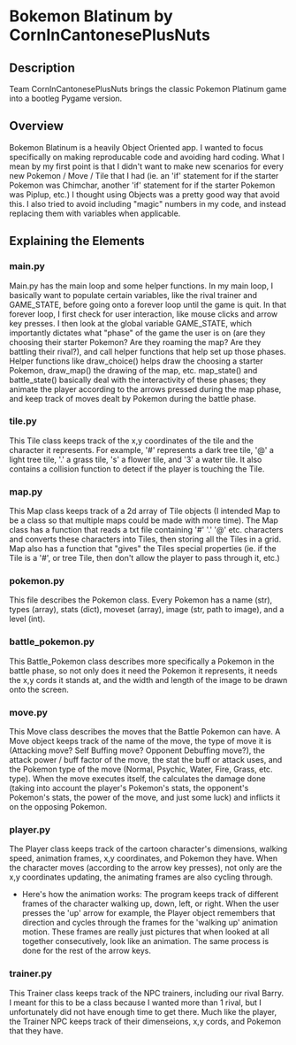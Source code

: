 # Bokemon Blatinum by CornInCantonesePlusNuts

## Description
Team CornInCantonesePlusNuts brings the classic Pokemon Platinum game into a bootleg Pygame version.

## Overview
Bokemon Blatinum is a heavily Object Oriented app. I wanted to focus specifically on making reproducable code and avoiding hard coding. What I mean by my first point is that I didn't want to make new scenarios for every new Pokemon / Move / Tile that I had (ie. an 'if' statement for if the starter Pokemon was Chimchar, another 'if' statement for if the starter Pokemon was Piplup, etc.) I thought using Objects was a pretty good way that avoid this. I also tried to avoid including "magic" numbers in my code, and instead replacing them with variables when applicable.

## Explaining the Elements
### main.py
Main.py has the main loop and some helper functions. In my main loop, I basically want to populate certain variables, like the rival trainer and GAME_STATE, before going onto a forever loop until the game is quit. In that forever loop, I first check for user interaction, like mouse clicks and arrow key presses. I then look at the global variable GAME_STATE, which importantly dictates what "phase" of the game the user is on (are they choosing their starter Pokemon? Are they roaming the map? Are they battling their rival?), and call helper functions that help set up those phases. Helper functions like draw_choice() helps draw the choosing a starter Pokemon, draw_map() the drawing of the map, etc. map_state() and battle_state() basically deal with the interactivity of these phases; they animate the player according to the arrows pressed during the map phase, and keep track of moves dealt by Pokemon during the battle phase.

### tile.py
This Tile class keeps track of the x,y coordinates of the tile and the character it represents. For example, '#' represents a dark tree tile, '@' a light tree tile, '.' a grass tile, 's' a flower tile, and '3' a water tile. It also contains a collision function to detect if the player is touching the Tile.

### map.py
This Map class keeps track of a 2d array of Tile objects (I intended Map to be a class so that multiple maps could be made with more time). The Map class has a function that reads a txt file containing '#' '.' '@' etc. characters and converts these characters into Tiles, then storing all the Tiles in a grid. Map also has a function that "gives" the Tiles special properties (ie. if the Tile is a '#', or tree Tile, then don't allow the player to pass through it, etc.)

### pokemon.py
This file describes the Pokemon class. Every Pokemon has a name (str), types (array), stats (dict), moveset (array), image (str, path to image), and a level (int).

### battle_pokemon.py
This Battle_Pokemon class describes more specifically a Pokemon in the battle phase, so not only does it need the Pokemon it represents, it needs the x,y cords it stands at, and the width and length of the image to be drawn onto the screen.

### move.py
This Move class describes the moves that the Battle Pokemon can have. A Move object keeps track of the name of the move, the type of move it is (Attacking move? Self Buffing move? Opponent Debuffing move?), the attack power / buff factor of the move, the stat the buff or attack uses, and the Pokemon type of the move (Normal, Psychic, Water, Fire, Grass, etc. type). When the move executes itself, the calculates the damage done (taking into account the player's Pokemon's stats, the opponent's Pokemon's stats, the power of the move, and just some luck) and inflicts it on the opposing Pokemon.

### player.py
The Player class keeps track of the cartoon character's dimensions, walking speed, animation frames, x,y coordinates, and Pokemon they have. When the character moves (according to the arrow key presses), not only are the x,y coordinates updating, the animating frames are also cycling through. <br>
- Here's how the animation works:
The program keeps track of different frames of the character walking up, down, left, or right. When the user presses the 'up' arrow for example, the Player object remembers that direction and cycles through the frames for the 'walking up' animation motion. These frames are really just pictures that when looked at all together consecutively, look like an animation. The same process is done for the rest of the arrow keys.

### trainer.py
This Trainer class keeps track of the NPC trainers, including our rival Barry. I meant for this to be a class because I wanted more than 1 rival, but I unfortunately did not have enough time to get there. Much like the player, the Trainer NPC keeps track of their dimenseions, x,y cords, and Pokemon that they have. 